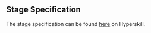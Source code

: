 ## Stage Specification

The stage specification can be found [here](https://hyperskill.org/projects/167/stages/865/implement) on Hyperskill.